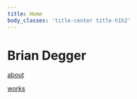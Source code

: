 ```yaml
---
title: Home
body_classes: 'title-center title-h1h2'
---
```


# Brian Degger
[about](https://www.briandegger.uk/about)

[works](page3)